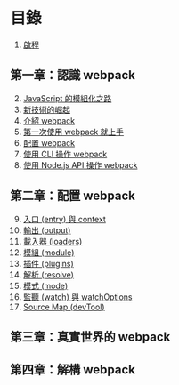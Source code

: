 # 目錄

1. [啟程](./01-preface/README.md)

## 第一章：認識 webpack

2. [JavaScript 的模組化之路](./02-history-of-js-module/README.md)
3. [新技術的崛起](./03-new-tech/README.md)
4. [介紹 webpack](./04-introduction/README.md)
5. [第一次使用 webpack 就上手](./05-first-webpack/README.md)
6. [配置 webpack](./06-config-webpack/README.md)
7. [使用 CLI 操作 webpack](./07-use-cli/README.md)
8. [使用 Node.js API 操作 webpack](./08-use-node-api/README.md)

## 第二章：配置 webpack

9. [入口 (entry) 與 context](./09-entry/README.md)
10. [輸出 (output)](./10-output/README.md)
11. [載入器 (loaders)](./11-loaders/README.md)
12. [模組 (module)](./12-module/README.md)
13. [插件 (plugins)]()
14. [解析 (resolve)]()
15. [模式 (mode)]()
16. [監聽 (watch) 與 watchOptions]()
17. [Source Map (devTool)]()

## 第三章：真實世界的 webpack

## 第四章：解構 webpack
